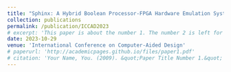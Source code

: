 ```yaml
---
title: "Sphinx: A Hybrid Boolean Processor-FPGA Hardware Emulation System"
collection: publications
permalink: /publication/ICCAD2023
# excerpt: 'This paper is about the number 1. The number 2 is left for future work.'
date: 2023-10-29
venue: 'International Conference on Computer-Aided Design'
# paperurl: 'http://academicpages.github.io/files/paper1.pdf'
# citation: 'Your Name, You. (2009). &quot;Paper Title Number 1.&quot; <i>Journal 1</i>. 1(1).'
---
```

<!-- This paper is about the number 1. The number 2 is left for future work.

[Download paper here](http://academicpages.github.io/files/paper1.pdf)

Recommended citation: Your Name, You. (2009). "Paper Title Number 1." <i>Journal 1</i>. 1(1). -->